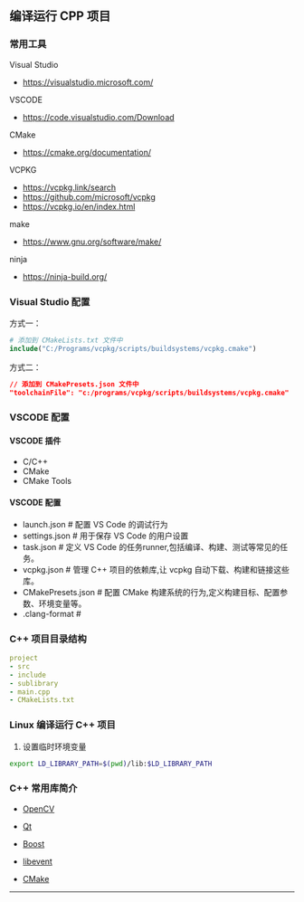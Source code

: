 ## 编译运行 CPP 项目

### 常用工具

Visual Studio

- https://visualstudio.microsoft.com/

VSCODE

- https://code.visualstudio.com/Download

CMake

- https://cmake.org/documentation/

VCPKG

- https://vcpkg.link/search
- https://github.com/microsoft/vcpkg
- https://vcpkg.io/en/index.html

make

- https://www.gnu.org/software/make/

ninja

- https://ninja-build.org/

### Visual Studio 配置

方式一：

```cmake
# 添加到 CMakeLists.txt 文件中
include("C:/Programs/vcpkg/scripts/buildsystems/vcpkg.cmake")
```

方式二：

```json
// 添加到 CMakePresets.json 文件中
"toolchainFile": "c:/programs/vcpkg/scripts/buildsystems/vcpkg.cmake"
```

### VSCODE  配置
#### VSCODE 插件
- C/C++
- CMake
- CMake Tools
#### VSCODE 配置
- launch.json   # 配置 VS Code 的调试行为
- settings.json # 用于保存 VS Code 的用户设置
- task.json     # 定义 VS Code 的任务runner,包括编译、构建、测试等常见的任务。
- vcpkg.json    # 管理 C++ 项目的依赖库,让 vcpkg 自动下载、构建和链接这些库。
- CMakePresets.json  # 配置 CMake 构建系统的行为,定义构建目标、配置参数、环境变量等。
- .clang-format # 

### C++ 项目目录结构

```yaml
project
- src
- include
- sublibrary
- main.cpp
- CMakeLists.txt
```



### Linux 编译运行 C++ 项目

1. 设置临时环境变量

```bash
export LD_LIBRARY_PATH=$(pwd)/lib:$LD_LIBRARY_PATH
```



### C++ 常用库简介

- [OpenCV](https://opencv.org)

- [Qt](https://www.qt.io/zh-cn)

- [Boost](https://www.boost.org)

- [libevent](https://libevent.org)

- [CMake](https://cmake.org/)

------

